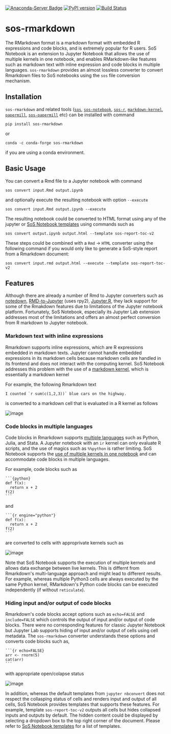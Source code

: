 [![Anaconda-Server Badge](https://anaconda.org/conda-forge/sos-rmarkdown/badges/version.svg)](https://anaconda.org/conda-forge/sos-rmarkdown)
[![PyPI version](https://badge.fury.io/py/sos-rmarkdown.svg)](https://badge.fury.io/py/sos-rmarkdown)
[![Build Status](https://travis-ci.org/vatlab/sos-rmarkdown.svg?branch=master)](https://travis-ci.org/vatlab/sos-rmarkdown)


# sos-rmarkdown

The RMarkdown format is a markdown format with embedded R expressions and code blocks, and is extremely popular for R users. SoS Notebook is an extension to Jupyter Notebook that allows the use of multiple kernels in one notebook, and enables RMarkdown-like features such as markdown text with inline expression and code blocks in multiple languages. `sos-rmarkdown` provides an almost lossless converter to convert Rmarkdown files to SoS notebooks using the `sos` file conversion mechanism.

## Installation

`sos-rmarkdown` and related tools ([`sos`](https://github.com/vatlab/sos), [`sos-notebook`](https://github.com/vatlab/sos-notebook), [`sos-r`](https://github.com/vatlab/sos-r), [`markdown-kernel`](https://github.com/vatlab/markdown-kernel), [`papermill`](https://github.com/nteract/papermill), [`sos-papermill`](https://github.com/vatlab/sos-papermill) etc) can be installed with command

```
pip install sos-rmarkdown
```

or

```
conda -c conda-forge sos-rmarkdown
```

if you are using a conda environment.


## Basic Usage

You can convert a Rmd file to a Jupyter notebook with command

```
sos convert input.Rmd output.ipynb
```

and optionally execute the resulting notebook with option `--execute`

```
sos convert input.Rmd output.ipynb --execute
```

The resulting notebook could be converted to HTML format using any of the jupyter or [SoS Notebook templates](https://github.com/vatlab/sos-notebook/tree/master/src/sos_notebook/templates) using commands such as

```
sos convert output.ipynb output.html --template sos-report-toc-v2
```

These steps could be combined with a `Rmd` -> `HTML` converter using the following command if you would only like to generate a SoS-style report from a Rmarkdown document:

```
sos convert input.rmd output.html --execute --template sos-report-toc-v2
```

## Features

Although there are already a number of Rmd to Jupyter converters such as [notedown](https://github.com/aaren/notedown), [RMD-to-Jupyter](https://github.com/lecy/RMD-to-Jupyter) (uses rpy2), [Jupyter.R](https://rmarkdown.rstudio.com/docs/reference/convert_ipynb.html), they lack support for some of the Rmakdown features due to limitations of the Jupyter notebook platform. Fortunately, SoS Notebook, especially its Jupyter Lab extension addresses most of the limitations and offers an almost perfect conversion from R markdown to Jupyter notebook.

### Markdown text with inline expressions

Rmarkdown supports inline expressions, which are R expressions embedded in markdown texts. Jupyter cannot handle embedded expressions in its markdown cells because markdown cells are handled in its frontend and does not interact with the computing kernel. SoS Notebook addresses this problem with the use of a [markdown kernel](https://github.com/vatlab/markdown-kernel), which is essentially a markdown kernel 

For example, the following Rmarkdown text
```
I counted `r sum(c(1,2,3))` blue cars on the highway.
```
is converted to a markdown cell that is evaluated in a R kernel as follows

![image](https://user-images.githubusercontent.com/9889312/68706428-74504c80-0555-11ea-972e-26f80f1ef033.png)

### Code blocks in multiple languages

Code blocks in Rmarkdown supports [multiple languages](https://bookdown.org/yihui/rmarkdown/language-engines.html) such as Python, Julia, and Stata. A Jupyter notebook with an `ir` kernel can only evaluate R scripts, and the use of magics such as `%%python` is rather limiting. SoS Notebook supports the [use of multiple kernels in one notebook](https://vatlab.github.io/blog/post/sos-notebook/) and can accommodate code blocks in multiple languages. 

For example, code blocks such as

````
```{python}
def f(x):
  return x + 2
f(2)
```
````
and

````
```{r engine="python"}
def f(x):
  return x + 2
f(2)
```
````

are converted to cells with approprivate kernels such as

![image](https://user-images.githubusercontent.com/9889312/68706553-a792db80-0555-11ea-92e8-633a75b36894.png)

Note that SoS Notebook supports the execution of multiple kernels and allows data exchange between live kernels. This is differnt from Rmarkdown's multi-language approach and might lead to different results. For example, whereas multiple Python3 cells are always executed by the same Python kernel, RMarkdown's Python code blocks can be executed independently (if without `reticulate`).

### Hiding input and/or output of code blocks

Rmarkdown's code blocks accept options such as `echo=FALSE` and `include=FALSE` which controls the output of input and/or output of code blocks. There were no corresponding features for classic Jupyter Notebook but Jupyter Lab supports hiding of input and/or output of cells using cell metadata. The `sos-rmarkdown` converter understands these options and converts code blocks such as,

````
```{r echo=FALSE}
arr <- rnorm(5)
cat(arr)
```
````

with appropriate open/colapse status

![image](https://user-images.githubusercontent.com/9889312/68706480-8df19400-0555-11ea-891c-dff0e455e039.png)

In addition, whereas the default templates from `jupyter nbconvert` does not respect the collasping status of cells and renders input and output of all cells, SoS Notebook provides templates that supports these features. For example, template `sos-report-toc-v2` outputs all cells but hides collapsed inputs and outputs by default. The hidden content could be displayed by selecting a dropdown box to the top right corner of the document. Please refer to [SoS Notebook templates](https://github.com/vatlab/sos-notebook/tree/master/src/sos_notebook/templates) for a list of templates.
